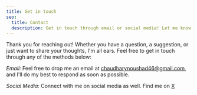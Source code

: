 ```yaml
---
title: Get in touch
seo:
  title: Contact
  description: Get in touch through email or social media! Let me know how I can help.
---
```


Thank you for reaching out! Whether you have a question, a suggestion, or just want to share your thoughts, I'm all ears. Feel free to get in touch through any of the methods below:

_Email:_
Feel free to drop me an email at [chaudharynoushad46@gmail.com](mailto:chaudharynoushad46@gmail.com), and I'll do my best to respond as soon as possible.

_Social Media:_
Connect with me on social media as well. Find me on [X](https://x.com/0xNoushad)
